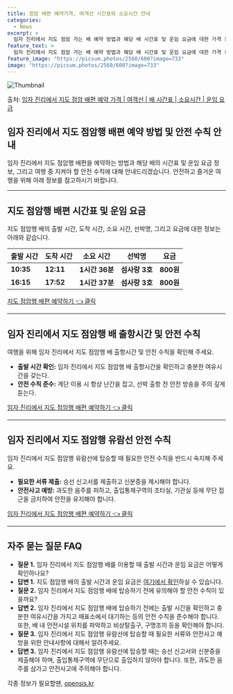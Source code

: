 ```yaml
---
title: 점암 배편 예약가격, 여객선 시간표와 소요시간 안내
categories:
  - News
excerpt: >
  임자 진리에서 지도 점암 가는 배 예약 방법과 해당 배 시간표 및 운임 요금에 대한 가격 정보를 안내 드리겠습니다. 안전하고 재밋는 지도 점암행 여행을 위해 아래 정보 참고하시기 바랍니다. 지도 점암행 배편 예약하기 👈 클릭임자 진리에서 지도 점암행 배 시간표출발 시간도착 시간소요 시간선박명요금10:3512:111시간 36분섬사랑 3호800원16:1517:521시간 37분섬사랑 3호800원지도 점암행 배편 예약하기 👈 클릭임자 진리에서 지도 점암행 여객선 탑승 시 이용수칙임자 진리에서 지도 점암행 배 출항시간을 확인하고 미리 매표소로 가서 충분한 여유시간을 갖는다.계단 이용 시 항상 난간을 잡는다.선박이 출항하기 전 안전 방송을 귀기울여 듣는다.도착 10분전 안내방송이 나오면 미리 하차 준비를 한다.임자..
feature_text: >
  임자 진리에서 지도 점암 가는 배 예약 방법과 해당 배 시간표 및 운임 요금에 대한 가격 정보를 안내 드리겠습니다. 안전하고 재밋는 지도 점암행 여행을 위해 아래 정보 참고하시기 바랍니다. 지도 점암행 배편 예약하기 👈 클릭임자 진리에서 지도 점암행 배 시간표출발 시간도착 시간소요 시간선박명요금10:3512:111시간 36분섬사랑 3호800원16:1517:521시간 37분섬사랑 3호800원지도 점암행 배편 예약하기 👈 클릭임자 진리에서 지도 점암행 여객선 탑승 시 이용수칙임자 진리에서 지도 점암행 배 출항시간을 확인하고 미리 매표소로 가서 충분한 여유시간을 갖는다.계단 이용 시 항상 난간을 잡는다.선박이 출항하기 전 안전 방송을 귀기울여 듣는다.도착 10분전 안내방송이 나오면 미리 하차 준비를 한다.임자..
feature_image: "https://picsum.photos/2560/600?image=733"
image: "https://picsum.photos/2560/600?image=733"
---
```


![Thumbnail](https://img1.daumcdn.net/thumb/R800x0/?scode=mtistory2&fname=https%3A%2F%2Fblog.kakaocdn.net%2Fdn%2Flhd8P%2FbtsHDMdFkkT%2FhDdKr7pAJKILR9a6Ot9WK0%2Fimg.webp)

<p>출처: <a href="https://opensis.kr/entry/%EC%9E%84%EC%9E%90-%EC%A7%84%EB%A6%AC%EC%97%90%EC%84%9C-%EC%A7%80%EB%8F%84-%EC%A0%90%EC%95%94-%EB%B0%B0%ED%8E%B8-%EC%98%88%EC%95%BD-%EA%B0%80%EA%B2%A9-%EC%97%AC%EA%B0%9D%EC%84%A0-%EB%B0%B0-%EC%8B%9C%EA%B0%84%ED%91%9C-%EC%86%8C%EC%9A%94%EC%8B%9C%EA%B0%84-%EC%9A%B4%EC%9E%84-%EC%9A%94%EA%B8%88" rel="dofollow">임자 진리에서 지도 점암 배편 예약 가격 | 여객선 | 배 시간표 | 소요시간 | 운임 요금</a> </p>

## 임자 진리에서 지도 점암행 배편 예약 방법 및 안전 수칙 안내

임자 진리에서 지도 점암행 배편을 예약하는 방법과 해당 배의 시간표 및 운임 요금 정보, 그리고 여행 중 지켜야 할 안전 수칙에 대해
안내드리겠습니다. 안전하고 즐거운 여행을 위해 아래 정보를 참고하시기 바랍니다.

* * *

## 지도 점암행 배편 시간표 및 운임 요금

지도 점암행 배의 출발 시간, 도착 시간, 소요 시간, 선박명, 그리고 요금에 대한 정보는 아래와 같습니다.

출발 시간 | 도착 시간 | 소요 시간 | 선박명 | 요금  
---|---|---|---|---  
**10:35** | **12:11** | **1시간 36분** | **섬사랑 3호** | **800원**  
**16:15** | **17:52** | **1시간 37분** | **섬사랑 3호** | **800원**  
  
[지도 점암행 배편 예약하기 👈 클릭](여기에_링크_삽입)

* * *

## 임자 진리에서 지도 점암행 배 출항시간 및 안전 수칙

여행을 위해 임자 진리에서 지도 점암행 배 출항시간 및 안전 수칙을 확인해 주세요.

  * **출발 시간 확인:** 임자 진리에서 지도 점암행 배 출항시간을 확인하고 충분한 여유시간을 갖는다.
  * **안전 수칙 준수:** 계단 이용 시 항상 난간을 잡고, 선박 출항 전 안전 방송을 주의 깊게 듣는다.

[임자 진리에서 지도 점암행 배편 예약하기 👈 클릭](여기에_링크_삽입)

* * *

## 임자 진리에서 지도 점암행 유람선 안전 수칙

임자 진리에서 지도 점암행 유람선에 탑승할 때 필요한 안전 수칙을 반드시 숙지해 주세요.

  * **필요한 서류 제출:** 승선 신고서를 제출하고 신분증을 제시해야 합니다.
  * **안전사고 예방:** 과도한 음주를 피하고, 출입통제구역의 조타실, 기관실 등에 무단 접근을 금지하여 안전을 유지해야 합니다.

[임자 진리에서 지도 점암행 배편 예약하기 👈 클릭](여기에_링크_삽입)

* * *

## 자주 묻는 질문 FAQ

  * **질문 1.** 임자 진리에서 지도 점암행 배를 이용할 때 출발 시간과 운임 요금은 어떻게 확인하나요?
  * **답변 1.** 지도 점암행 배의 출발 시간과 운임 요금은 [여기에서 확인](여기에_링크_삽입)하실 수 있습니다.
  * **질문 2.** 임자 진리에서 지도 점암행 배에 탑승하기 전에 유의해야 할 안전 수칙이 있을까요?
  * **답변 2.** 임자 진리에서 지도 점암행 배에 탑승하기 전에는 출발 시간을 확인하고 충분한 여유시간을 가지고 매표소에서 대기하는 등의 안전 수칙을 준수해야 합니다. 또한, 배 내 안전시설 위치를 파악하고 비상탈출구, 구명조끼 등을 확인해야 합니다.
  * **질문 3.** 임자 진리에서 지도 점암행 유람선에 탑승할 때 필요한 서류와 안전사고 예방을 위한 안내사항에 대해서 알려주세요.
  * **답변 3.** 임자 진리에서 지도 점암행 유람선에 탑승할 때는 승선 신고서와 신분증을 제출해야 하며, 출입통제구역에 무단으로 출입하지 않아야 합니다. 또한, 과도한 음주를 삼가고 안전사고에 주의해야 합니다.



 

각종 정보가 필요할땐, <a href="https://opensis.kr" rel="dofollow">opensis.kr</a>


